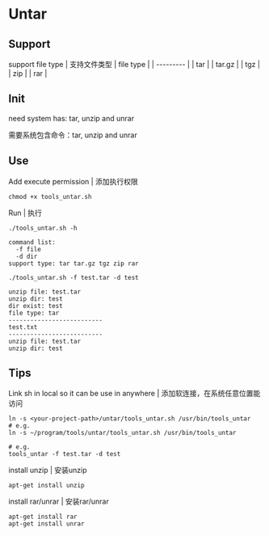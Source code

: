 # Untar
## Support
support file type | 支持文件类型
| file type |
| --------- |
| tar       |
| tar.gz    |
| tgz       |
| zip       |
| rar       |

## Init
need system has: tar, unzip and unrar

需要系统包含命令：tar, unzip and unrar

## Use
Add execute permission | 添加执行权限

```shell
chmod +x tools_untar.sh
```
Run | 执行

```shell
./tools_untar.sh -h

command list:
  -f file
  -d dir
support type: tar tar.gz tgz zip rar

```

```shell
./tools_untar.sh -f test.tar -d test

unzip file: test.tar
unzip dir: test
dir exist: test
file type: tar
--------------------------
test.txt
--------------------------
unzip file: test.tar
unzip dir: test
```

## Tips
Link sh in local so it can be use in anywhere | 添加软连接，在系统任意位置能访问
```shell
ln -s <your-project-path>/untar/tools_untar.sh /usr/bin/tools_untar
# e.g.
ln -s ~/program/tools/untar/tools_untar.sh /usr/bin/tools_untar

# e.g.
tools_untar -f test.tar -d test
```

install unzip | 安装unzip
```shell
apt-get install unzip
```

install rar/unrar | 安装rar/unrar
```shell
apt-get install rar
apt-get install unrar
```
